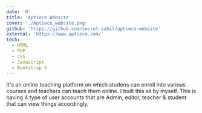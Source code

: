 ```yaml
---
date: '0'
title: 'Aptieco Website'
cover: './Aptieco_website.png'
github: 'https://github.com/secret-sahil/aptieco-website'
external: 'https://www.aptieco.com/'
tech:
  - HTML
  - PHP
  - CSS
  - Javascript
  - Bootstrap 5
---
```


It's an online teaching platform on which studens can enroll into various courses and teachers can teach them online. I built this all by myself. This is having 4 type of user accounts that are Admin, editor, teacher & student that can view things accordingly.
